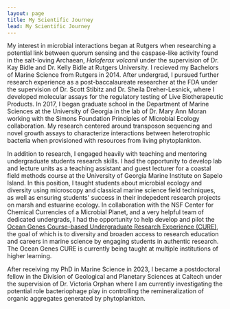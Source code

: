 ```yaml
---
layout: page
title: My Scientific Journey
lead: My Scientific Journey
---
```



My interest in microbial interactions began at Rutgers when researching a potential link between quorum sensing and the caspase-like activity found in the salt-loving Archaean, *Haloferax volcanii* under the supervision of Dr. Kay Bidle and Dr. Kelly Bidle at Rutgers University. I recieved my Bachelors of Marine Science from Rutgers in 2014. After undergrad, I pursued further research experience as a post-baccalaureate researcher at the FDA under the supervision of Dr. Scott Stibitz and Dr. Sheila Dreher-Lesnick, where I developed molecular assays for the regulatory testing of Live Biotherapeutic Products. In 2017, I began graduate school in the Department of Marine Sciences at the University of Georgia in the lab of Dr. Mary Ann Moran working with the Simons Foundation Principles of Microbial Ecology collaboration. My research centered around transposon sequencing and novel growth assays to characterize interactions between heterotrophic bacteria when provisioned with resources from living phytoplankton. 
 
In addition to research, I engaged heavily with teaching and mentoring undergraduate students research skills. I had the opportunity to develop lab and lecture units as a teaching assistant and guest lecturer for a coastal field methods course at the University of Georgia Marine Institute on Sapelo Island. In this position, I taught students about microbial ecology and diversity using microscopy and classical marine science field techniques, as well as ensuring students' success in their indepedent research projects on marsh and estuarine ecology. In collaboration with the NSF Center for Chemical Currencies of a Microbial Planet, and a very helpful team of dedicated undergrads, I had the opportunity to help develop and pilot the [Ocean Genes Course-based Undergraduate Research Experience (CURE)](https://ccomp-stc.org/a-cure-for-ocean-carbon-cycling/), the goal of which is to diversity and broaden access to research education and careers in marine science by engaging students in authentic research. The Ocean Genes CURE is currently being taught at multiple institutions of higher learning.

After receiving my PhD in Marine Science in 2023, I became a postdoctoral fellow in the Division of Geological and Planetary Sciences at Caltech under the supervision of Dr. Victoria Orphan where I am currently investigating the potential role bacteriophage play in controlling the remineralization of organic aggregates generated by phytoplankton.

 

